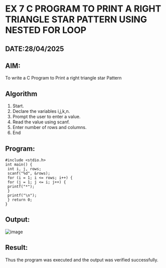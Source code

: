 # EX 7  C PROGRAM TO PRINT A RIGHT TRIANGLE STAR PATTERN USING NESTED FOR LOOP
## DATE:28/04/2025
## AIM:
To write a C Program to Print a right triangle star Pattern

## Algorithm
1. Start.
2. Declare the variables i,j,k,n.
3. Prompt the user to enter a value.
4. Read the value using scanf.
5. Enter number of rows and columns.
6. End

## Program:
```
#include <stdio.h>
int main() {
 int i, j, rows;
 scanf("%d", &rows);
 for (i = 1; i <= rows; i++) {
 for (j = 1; j <= i; j++) {
 printf("*");
 }
 printf("\n");
 } return 0;
}

```

## Output:
![image](https://github.com/user-attachments/assets/6958acd4-fc59-40aa-b1d2-5d2ab5a551da)



## Result:
Thus the program was executed and the output was verified successfully.
